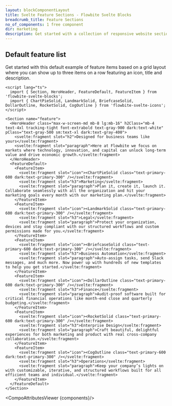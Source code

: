 ```yaml
---
layout: blockComponentLayout
title: Svelte Feature Sections - Flowbite Svelte Blocks
breadcrumb_title: Feature Sections
no_of_components: 1 free component
dir: marketing
description: Get started with a collection of responsive website sections built with Tailwind CSS to showcase a list of features that your product or company offers.
---
```


<script>
  import { TableProp, TableDefaultRow, CompoAttributesViewer } from '../utils'
  import componentData1 from '../component-data/HeroHeader.json'
  import componentData2 from '../component-data/FeatureDefault.json'
  import componentData3 from '../component-data/FeatureItem.json'
  import componentData4 from '../component-data/Section.json'
  const components = 'HeroHeader, FeatureDefault, FeatureItem, Section'
</script>

## Default feature list

Get started with this default example of feature items based on a grid layout where you can show up to three items on a row featuring an icon, title and description.

```svelte example
<script lang="ts">
  import { Section, HeroHeader, FeatureDefault, FeatureItem } from 'flowbite-svelte-blocks';
  import { ChartPieSolid, LandmarkSolid, BriefcaseSolid, DollarOutline, RocketSolid, CogOutline } from 'flowbite-svelte-icons';
</script>

<Section name="feature">
  <HeroHeader class="max-w-screen-md mb-8 lg:mb-16" h2Class="mb-4 text-4xl tracking-tight font-extrabold text-gray-900 dark:text-white" pClass="text-gray-500 sm:text-xl dark:text-gray-400">
    <svelte:fragment slot="h2">Designed for business teams like yours</svelte:fragment>
    <svelte:fragment slot="paragraph">Here at Flowbite we focus on markets where technology, innovation, and capital can unlock long-term value and drive economic growth.</svelte:fragment>
  </HeroHeader>
  <FeatureDefault>
    <FeatureItem>
      <svelte:fragment slot="icon"><ChartPieSolid class="text-primary-600 dark:text-primary-300" /></svelte:fragment>
      <svelte:fragment slot="h3">Marketing</svelte:fragment>
      <svelte:fragment slot="paragraph">Plan it, create it, launch it. Collaborate seamlessly with all the organization and hit your marketing goals every month with our marketing plan.</svelte:fragment>
    </FeatureItem>
    <FeatureItem>
      <svelte:fragment slot="icon"><LandmarkSolid class="text-primary-600 dark:text-primary-300" /></svelte:fragment>
      <svelte:fragment slot="h3">Legal</svelte:fragment>
      <svelte:fragment slot="paragraph">Protect your organization, devices and stay compliant with our structured workflows and custom permissions made for you.</svelte:fragment>
    </FeatureItem>
    <FeatureItem>
      <svelte:fragment slot="icon"><BriefcaseSolid class="text-primary-600 dark:text-primary-300" /></svelte:fragment>
      <svelte:fragment slot="h3">Business Automation</svelte:fragment>
      <svelte:fragment slot="paragraph">Auto-assign tasks, send Slack messages, and much more. Now power up with hundreds of new templates to help you get started.</svelte:fragment>
    </FeatureItem>
    <FeatureItem>
      <svelte:fragment slot="icon"><DollarOutline class="text-primary-600 dark:text-primary-300" /></svelte:fragment>
      <svelte:fragment slot="h3">Finance</svelte:fragment>
      <svelte:fragment slot="paragraph">Audit-proof software built for critical financial operations like month-end close and quarterly budgeting.</svelte:fragment>
    </FeatureItem>
    <FeatureItem>
      <svelte:fragment slot="icon"><RocketSolid class="text-primary-600 dark:text-primary-300" /></svelte:fragment>
      <svelte:fragment slot="h3">Enterprise Design</svelte:fragment>
      <svelte:fragment slot="paragraph">Craft beautiful, delightful experiences for both marketing and product with real cross-company collaboration.</svelte:fragment>
    </FeatureItem>
    <FeatureItem>
      <svelte:fragment slot="icon"><CogOutline class="text-primary-600 dark:text-primary-300" /></svelte:fragment>
      <svelte:fragment slot="h3">Operations</svelte:fragment>
      <svelte:fragment slot="paragraph">Keep your company’s lights on with customizable, iterative, and structured workflows built for all efficient teams and individual.</svelte:fragment>
    </FeatureItem>
  </FeatureDefault>
</Section>
```

<CompoAttributesViewer {components}/>
